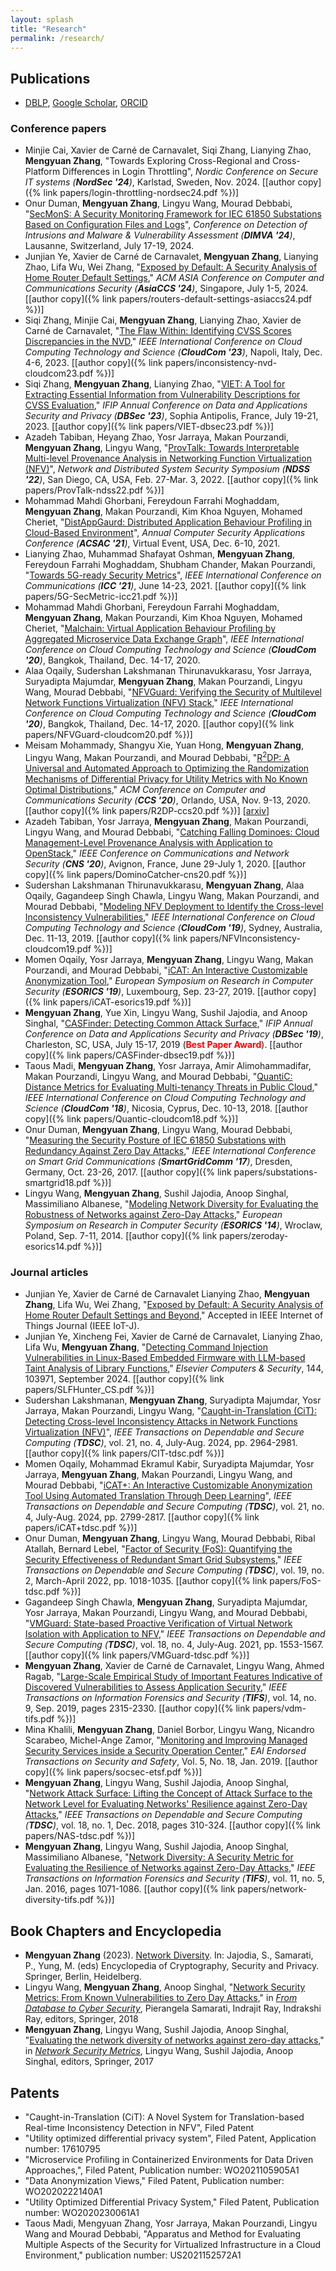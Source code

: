 ```yaml
---
layout: splash
title: "Research"
permalink: /research/
---
```


## Publications

- [DBLP](https://dblp.org/pid/150/5462-1.html), [Google Scholar](https://scholar.google.com/citations?user=XebXoxIAAAAJ), [ORCID](https://orcid.org/0000-0001-7457-5198)

### Conference papers

- Minjie Cai, Xavier de Carné de Carnavalet, Siqi Zhang, Lianying Zhao, **Mengyuan Zhang**,
  "Towards Exploring Cross-Regional and Cross-Platform Differences in Login Throttling",
  *Nordic Conference on Secure IT systems (**NordSec '24**)*, Karlstad, Sweden, Nov. 2024. [[author copy]({% link papers/login-throttling-nordsec24.pdf %})]
- Onur Duman, **Mengyuan Zhang**, Lingyu Wang, Mourad Debbabi,
  "[SecMonS: A Security Monitoring Framework for IEC 61850 Substations Based on Configuration Files and Logs](https://link.springer.com/chapter/10.1007/978-3-031-64171-8_25)",
  *Conference on Detection of Intrusions and Malware & Vulnerability Assessment (**DIMVA '24**)*, Lausanne, Switzerland, July 17-19, 2024.
- Junjian Ye, Xavier de Carné de Carnavalet, **Mengyuan Zhang**, Lianying Zhao, Lifa Wu, Wei Zhang,
  "[Exposed by Default: A Security Analysis of Home Router Default Settings](https://dl.acm.org/doi/10.1145/3634737.3637671),"
  *ACM ASIA Conference on Computer and Communications Security (**AsiaCCS '24**)*, Singapore, July 1-5, 2024. [[author copy]({% link papers/routers-default-settings-asiaccs24.pdf %})]
- Siqi Zhang, Minjie Cai, **Mengyuan Zhang**, Lianying Zhao, Xavier de Carné de Carnavalet,
  "[The Flaw Within: Identifying CVSS Scores Discrepancies in the NVD](https://ieeexplore.ieee.org/document/10475839),"
  *IEEE International Conference on Cloud Computing Technology and Science (**CloudCom '23**)*, Napoli, Italy, Dec. 4-6, 2023. [[author copy]({% link papers/inconsistency-nvd-cloudcom23.pdf %})]
- Siqi Zhang, **Mengyuan Zhang**, Lianying Zhao,
  "[VIET: A Tool for Extracting Essential Information from Vulnerability Descriptions for CVSS Evaluation](https://link.springer.com/chapter/10.1007/978-3-031-37586-6_23),"
  *IFIP Annual Conference on Data and Applications Security and Privacy (**DBSec '23**)*, Sophia Antipolis, France, July 19-21, 2023. [[author copy]({% link papers/VIET-dbsec23.pdf %})]
- Azadeh Tabiban, Heyang Zhao, Yosr Jarraya, Makan Pourzandi, **Mengyuan Zhang**, Lingyu Wang,
  "[ProvTalk: Towards Interpretable Multi-level Provenance Analysis in Networking Function Virtualization (NFV)](https://www.ndss-symposium.org/ndss-paper/auto-draft-232/)",
  *Network and Distributed System Security Symposium (**NDSS '22**)*, San Diego, CA, USA, Feb. 27-Mar. 3, 2022. [[author copy]({% link papers/ProvTalk-ndss22.pdf %})]
- Mohammad Mahdi Ghorbani, Fereydoun Farrahi Moghaddam, **Mengyuan Zhang**, Makan Pourzandi, Kim Khoa Nguyen, Mohamed Cheriet,
  "[DistAppGaurd: Distributed Application Behaviour Profiling in Cloud-Based Environment](https://dl.acm.org/doi/10.1145/3485832.3485907)",
  *Annual Computer Security Applications Conference (**ACSAC '21**)*, Virtual Event, USA, Dec. 6-10, 2021.
- Lianying Zhao, Muhammad Shafayat Oshman, **Mengyuan Zhang**, Fereydoun Farrahi Moghaddam, Shubham Chander, Makan Pourzandi,
  "[Towards 5G-ready Security Metrics](https://ieeexplore.ieee.org/document/9500349/)",
  *IEEE International Conference on Communications (**ICC '21**)*, June 14-23, 2021. [[author copy]({% link papers/5G-SecMetric-icc21.pdf %})]
- Mohammad Mahdi Ghorbani, Fereydoun Farrahi Moghaddam, **Mengyuan Zhang**, Makan Pourzandi, Kim Khoa Nguyen, Mohamed Cheriet,
  "[Malchain: Virtual Application Behaviour Profiling by Aggregated Microservice Data Exchange Graph](https://ieeexplore.ieee.org/document/9407328)",
  *IEEE International Conference on Cloud Computing Technology and Science (**CloudCom '20**)*, Bangkok, Thailand, Dec. 14-17, 2020.
- Alaa Oqaily, Sudershan Lakshmanan Thirunavukkarasu, Yosr Jarraya, Suryadipta Majumdar, **Mengyuan Zhang**, Makan Pourzandi, Lingyu Wang, Mourad Debbabi,
  "[NFVGuard: Verifying the Security of Multilevel Network Functions Virtualization (NFV) Stack](https://ieeexplore.ieee.org/document/9407318),"
  *IEEE International Conference on Cloud Computing Technology and Science (**CloudCom '20**)*, Bangkok, Thailand, Dec. 14-17, 2020. [[author copy]({% link papers/NFVGuard-cloudcom20.pdf %})]
- Meisam Mohammady, Shangyu Xie, Yuan Hong, **Mengyuan Zhang**, Lingyu Wang, Makan Pourzandi, and Mourad Debbabi,
  "[R<sup>2</sup>DP: A Universal and Automated Approach to Optimizing the Randomization Mechanisms of Differential Privacy for Utility Metrics with No Known Optimal Distributions](https://dl.acm.org/doi/10.1145/3372297.3417259),"
  *ACM Conference on Computer and Communications Security (**CCS '20**)*, Orlando, USA, Nov. 9-13, 2020. [[author copy]({% link papers/R2DP-ccs20.pdf %})] [[arxiv](https://arxiv.org/abs/2009.09451)]
- Azadeh Tabiban, Yosr Jarraya, **Mengyuan Zhang**, Makan Pourzandi, Lingyu Wang, and Mourad Debbabi,
  "[Catching Falling Dominoes: Cloud Management-Level Provenance Analysis with Application to OpenStack](https://ieeexplore.ieee.org/document/9162251),"
  *IEEE Conference on Communications and Network Security (**CNS '20**)*, Avignon, France, June 29-July 1, 2020. [[author copy]({% link papers/DominoCatcher-cns20.pdf %})]
- Sudershan Lakshmanan Thirunavukkarasu, **Mengyuan Zhang**, Alaa Oqaily, Gagandeep Singh Chawla, Lingyu Wang, Makan Pourzandi, and Mourad Debbabi,
  "[Modeling NFV Deployment to Identify the Cross-level Inconsistency Vulnerabilities](https://ieeexplore.ieee.org/document/8968892),"
  *IEEE International Conference on Cloud Computing Technology and Science (**CloudCom '19**)*, Sydney, Australia, Dec. 11-13, 2019. [[author copy]({% link papers/NFVInconsistency-cloudcom19.pdf %})]
- Momen Oqaily, Yosr Jarraya, **Mengyuan Zhang**, Lingyu Wang, Makan Pourzandi, and Mourad Debbabi,
  "[iCAT: An Interactive Customizable Anonymization Tool](https://link.springer.com/chapter/10.1007/978-3-030-29959-0_32),"
  *European Symposium on Research in Computer Security (**ESORICS '19**)*, Luxembourg, Sep. 23-27, 2019. [[author copy]({% link papers/iCAT-esorics19.pdf %})]
- **Mengyuan Zhang**, Yue Xin, Lingyu Wang, Sushil Jajodia, and Anoop Singhal,
  "[CASFinder: Detecting Common Attack Surface](https://link.springer.com/chapter/10.1007/978-3-030-22479-0_18),"
  *IFIP Annual Conference on Data and Applications Security and Privacy (**DBSec '19**)*, Charleston, SC, USA, July 15-17, 2019 (**<span style="color:red">Best Paper Award</span>**). [[author copy]({% link papers/CASFinder-dbsec19.pdf %})]
- Taous Madi, **Mengyuan Zhang**, Yosr Jarraya, Amir Alimohammadifar, Makan Pourzandi, Lingyu Wang, and Mourad Debbabi,
  "[QuantiC: Distance Metrics for Evaluating Multi-tenancy Threats in Public Cloud](https://ieeexplore.ieee.org/document/8591011),"
  *IEEE International Conference on Cloud Computing Technology and Science (**CloudCom '18**)*, Nicosia, Cyprus, Dec. 10-13, 2018. [[author copy]({% link papers/Quantic-cloudcom18.pdf %})]
- Onur Duman, **Mengyuan Zhang**, Lingyu Wang, Mourad Debbabi,
  "[Measuring the Security Posture of IEC 61850 Substations with Redundancy Against Zero Day Attacks](https://ieeexplore.ieee.org/document/8340727),"
  *IEEE International Conference on Smart Grid Communications (**SmartGridComm '17**)*, Dresden, Germany, Oct. 23-26, 2017. [[author copy]({% link papers/substations-smartgrid18.pdf %})]
- Lingyu Wang, **Mengyuan Zhang**, Sushil Jajodia, Anoop Singhal, Massimiliano Albanese,
  "[Modeling Network Diversity for Evaluating the Robustness of Networks against Zero-Day Attacks](https://link.springer.com/chapter/10.1007/978-3-319-11212-1_28),"
  *European Symposium on Research in Computer Security (**ESORICS '14**)*, Wroclaw, Poland, Sep. 7-11, 2014. [[author copy]({% link papers/zeroday-esorics14.pdf %})]


### Journal articles

- Junjian Ye, Xavier de Carné de Carnavalet Lianying Zhao, **Mengyuan Zhang**, Lifa Wu, Wei Zhang, "[Exposed by Default: A Security Analysis of Home Router Default Settings and Beyond](https://ieeexplore.ieee.org/document/10758308)," Accepted in IEEE Internet of Things Journal (IEEE IoT-J).
- Junjian Ye, Xincheng Fei, Xavier de Carné de Carnavalet, Lianying Zhao, Lifa Wu, **Mengyuan Zhang**,
  "[Detecting Command Injection Vulnerabilities in Linux-Based Embedded Firmware with LLM-based Taint Analysis of Library Functions](https://dl.acm.org/doi/10.1145/3597926.3598062),"
  *Elsevier Computers & Security*, 144, 103971, September 2024. [[author copy]({% link papers/SLFHunter_CS.pdf %})]
- Sudershan Lakshmanan, **Mengyuan Zhang**, Suryadipta Majumdar, Yosr Jarraya, Makan Pourzandi, Lingyu Wang,
  "[Caught-in-Translation (CiT): Detecting Cross-level Inconsistency Attacks in Network Functions Virtualization (NFV)](https://ieeexplore.ieee.org/document/10268045)",
  *IEEE Transactions on Dependable and Secure Computing (**TDSC**)*, vol. 21, no. 4, July-Aug. 2024, pp. 2964-2981. [[author copy]({% link papers/CIT-tdsc.pdf %})]
- Momen Oqaily, Mohammad Ekramul Kabir, Suryadipta Majumdar, Yosr Jarraya, **Mengyuan Zhang**, Makan Pourzandi, Lingyu Wang, and Mourad Debbabi,
  "[iCAT+: An Interactive Customizable Anonymization Tool Using Automated Translation Through Deep Learning](https://ieeexplore.ieee.org/document/10263609)",
  *IEEE Transactions on Dependable and Secure Computing (**TDSC**)*, vol. 21, no. 4, July-Aug. 2024, pp. 2799-2817. [[author copy]({% link papers/iCAT+tdsc.pdf %})]
- Onur Duman, **Mengyuan Zhang**, Lingyu Wang, Mourad Debbabi, Ribal Atallah, Bernard Lebel,
  "[Factor of Security (FoS): Quantifying the Security Effectiveness of Redundant Smart Grid Subsystems](https://ieeexplore.ieee.org/document/9142445),"
  *IEEE Transactions on Dependable and Secure Computing (**TDSC**)*, vol. 19, no. 2, March-April 2022, pp. 1018-1035. [[author copy]({% link papers/FoS-tdsc.pdf %})]
- Gagandeep Singh Chawla, **Mengyuan Zhang**, Suryadipta Majumdar, Yosr Jarraya, Makan Pourzandi, Lingyu Wang, and Mourad Debbabi,
  "[VMGuard: State-based Proactive Verification of Virtual Network Isolation with Application to NFV](https://ieeexplore.ieee.org/document/9273224),"
  *IEEE Transactions on Dependable and Secure Computing (**TDSC**)*, vol. 18, no. 4, July-Aug. 2021, pp. 1553-1567. [[author copy]({% link papers/VMGuard-tdsc.pdf %})]
- **Mengyuan Zhang**, Xavier de Carné de Carnavalet, Lingyu Wang, Ahmed Ragab,
  "[Large-Scale Empirical Study of Important Features Indicative of Discovered Vulnerabilities to Assess Application Security](https://ieeexplore.ieee.org/document/8629314),"
  *IEEE Transactions on Information Forensics and Security (**TIFS**)*, vol. 14, no. 9, Sep. 2019, pages 2315-2330. [[author copy]({% link papers/vdm-tifs.pdf %})]
- Mina Khalili, **Mengyuan Zhang**, Daniel Borbor, Lingyu Wang, Nicandro Scarabeo, Michel-Ange Zamor,
  "[Monitoring and Improving Managed Security Services inside a Security Operation Center](https://publications.eai.eu/index.php/sesa/article/view/196),"
  *EAI Endorsed Transactions on Security and Safety*, Vol. 5, No. 18, Jan. 2019. [[author copy]({% link papers/socsec-etsf.pdf %})]
- **Mengyuan Zhang**, Lingyu Wang, Sushil Jajodia, Anoop Singhal,
  "[Network Attack Surface: Lifting the Concept of Attack Surface to the Network Level for Evaluating Networks' Resilience against Zero-Day Attacks](https://ieeexplore.ieee.org/document/8585133),"
  *IEEE Transactions on Dependable and Secure Computing (**TDSC**)*, vol. 18, no. 1, Dec. 2018, pages 310-324. [[author copy]({% link papers/NAS-tdsc.pdf %})]
- **Mengyuan Zhang**, Lingyu Wang, Sushil Jajodia, Anoop Singhal, Massimiliano Albanese,
  "[Network Diversity: A Security Metric for Evaluating the Resilience of Networks against Zero-Day Attacks](https://ieeexplore.ieee.org/document/7378495),"
  *IEEE Transactions on Information Forensics and Security (**TIFS**)*, vol. 11, no. 5, Jan. 2016, pages 1071-1086. [[author copy]({% link papers/network-diversity-tifs.pdf %})]

## Book Chapters and Encyclopedia
- **Mengyuan Zhang** (2023). [Network Diversity](https://link.springer.com/referenceworkentry/10.1007/978-3-642-27739-9_1775-1). In: Jajodia, S., Samarati, P., Yung, M. (eds) Encyclopedia of Cryptography, Security and Privacy. Springer, Berlin, Heidelberg.
- Lingyu Wang, **Mengyuan Zhang**, Anoop Singhal, "[Network Security Metrics: From Known Vulnerabilities to Zero Day Attacks](https://link.springer.com/chapter/10.1007/978-3-030-04834-1_22)," in *[From Database to Cyber Security](https://link.springer.com/book/10.1007/978-3-030-04834-1)*, Pierangela Samarati, Indrajit Ray, Indrakshi Ray, editors, Springer, 2018
- **Mengyuan Zhang**, Lingyu Wang, Sushil Jajodia, Anoop Singhal, "[Evaluating the network diversity of networks against zero-day attacks](https://link.springer.com/chapter/10.1007/978-3-319-66505-4_6)," in *[Network Security Metrics](https://link.springer.com/book/10.1007/978-3-319-66505-4)*, Lingyu Wang, Sushil Jajodia, Anoop Singhal, editors, Springer, 2017

## Patents

- "Caught-in-Translation (CiT): A Novel System for Translation-based Real-time Inconsistency Detection in NFV", Filed Patent
- "Utility optimized differential privacy system", Filed Patent, Application number: 17610795
- "Microservice Profiling in Containerized Environments for Data Driven Approaches,", Filed Patent, Publication number: WO2021105905A1
- "Data Anonymization Views," Filed Patent, Publication number: WO2020222140A1
- "Utility Optimized Differential Privacy System," Filed Patent, Publication number: WO2020230061A1
- Taous Madi, Mengyuan Zhang, Yosr Jarraya, Makan Pourzandi, Lingyu Wang and Mourad Debbabi, "Apparatus and Method for Evaluating Multiple Aspects of the Security for Virtualized Infrastructure in a Cloud Environment," publication number: US2021152572A1
